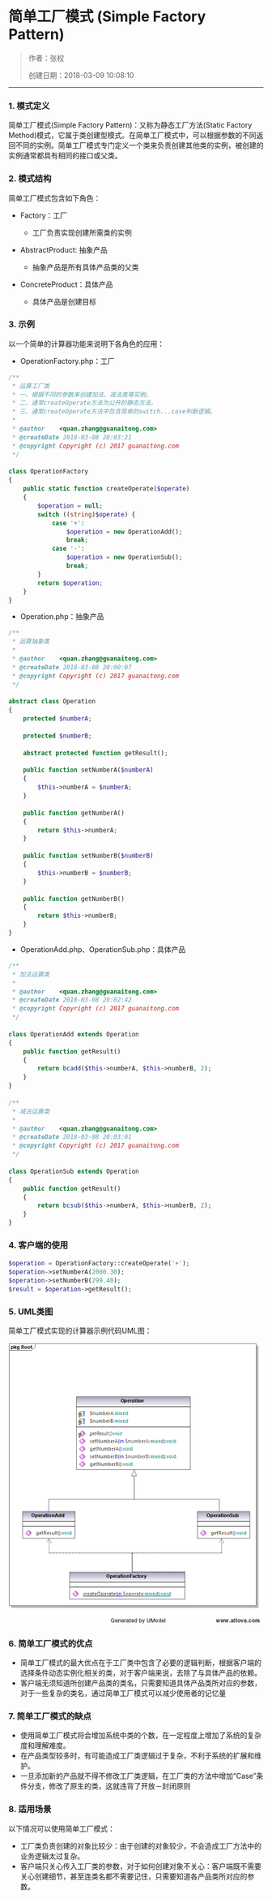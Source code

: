 # 简单工厂模式 (Simple Factory Pattern)

> 作者：张权
>
> 创建日期：2018-03-09 10:08:10

---

### 1. 模式定义

简单工厂模式(Simple Factory Pattern)：又称为静态工厂方法(Static Factory Method)模式，它属于类创建型模式。在简单工厂模式中，可以根据参数的不同返回不同的实例。简单工厂模式专门定义一个类来负责创建其他类的实例，被创建的实例通常都具有相同的接口或父类。

### 2. 模式结构

简单工厂模式包含如下角色：

* Factory：工厂
    * 工厂负责实现创建所需类的实例

* AbstractProduct: 抽象产品
    * 抽象产品是所有具体产品类的父类

* ConcreteProduct：具体产品
    * 具体产品是创建目标

### 3. 示例

以一个简单的计算器功能来说明下各角色的应用：

* OperationFactory.php：工厂

```php
/**
 * 运算工厂类
 * 一、根据不同的参数来创建加法、减法类等实例。
 * 二、通常createOperate方法为公开的静态方法。
 * 三、通常createOperate方法中包含简单的switch...case判断逻辑。
 *
 * @author    <quan.zhang@guanaitong.com>
 * @createDate 2018-03-08 20:03:21
 * @copyright Copyright (c) 2017 guanaitong.com
 */

class OperationFactory
{
    public static function createOperate($operate)
    {
        $operation = null;
        switch ((string)$operate) {
            case '+':
                $operation = new OperationAdd();
                break;
            case '-':
                $operation = new OperationSub();
                break;
        }
        return $operation;
    }
}
```


* Operation.php：抽象产品

```php
/**
 * 运算抽象类
 *
 * @author    <quan.zhang@guanaitong.com>
 * @createDate 2018-03-08 20:00:07
 * @copyright Copyright (c) 2017 guanaitong.com
 */

abstract class Operation
{
    protected $numberA;

    protected $numberB;

    abstract protected function getResult();

    public function setNumberA($numberA)
    {
        $this->numberA = $numberA;
    }

    public function getNumberA()
    {
        return $this->numberA;
    }

    public function setNumberB($numberB)
    {
        $this->numberB = $numberB;
    }

    public function getNumberB()
    {
        return $this->numberB;
    }
}
```

* OperationAdd.php、OperationSub.php：具体产品

```php
/**
 * 加法运算类
 *
 * @author    <quan.zhang@guanaitong.com>
 * @createDate 2018-03-08 20:02:42
 * @copyright Copyright (c) 2017 guanaitong.com
 */

class OperationAdd extends Operation
{
    public function getResult()
    {
        return bcadd($this->numberA, $this->numberB, 2);
    }
}

/**
 * 减法运算类
 *
 * @author    <quan.zhang@guanaitong.com>
 * @createDate 2018-03-08 20:03:01
 * @copyright Copyright (c) 2017 guanaitong.com
 */

class OperationSub extends Operation
{
    public function getResult()
    {
        return bcsub($this->numberA, $this->numberB, 2);
    }
}
```

### 4. 客户端的使用
```php
$operation = OperationFactory::createOperate('+');
$operation->setNumberA(2000.30);
$operation->setNumberB(299.40);
$result = $operation->getResult();
```

### 5. UML类图

简单工厂模式实现的计算器示例代码UML图：

![SimpleFactoryPattern-0](https://github.com/dendi875/images/blob/master/Design%20Patterns(%E8%AE%BE%E8%AE%A1%E6%A8%A1%E5%BC%8F)/SimpleFactoryPattern-0.png)

### 6. 简单工厂模式的优点

* 简单工厂模式的最大优点在于工厂类中包含了必要的逻辑判断，根据客户端的选择条件动态实例化相关的类，对于客户端来说，去除了与具体产品的依赖。
* 客户端无须知道所创建产品类的类名，只需要知道具体产品类所对应的参数，对于一些复杂的类名，通过简单工厂模式可以减少使用者的记忆量

### 7. 简单工厂模式的缺点

* 使用简单工厂模式将会增加系统中类的个数，在一定程度上增加了系统的复杂度和理解难度。
* 在产品类型较多时，有可能造成工厂类逻辑过于复杂，不利于系统的扩展和维护。
* 一旦添加新的产品就不得不修改工厂类逻辑，在工厂类的方法中增加“Case”条件分支，修改了原生的类，这就违背了开放－封闭原则

### 8. 适用场景

以下情况可以使用简单工厂模式：

* 工厂类负责创建的对象比较少：由于创建的对象较少，不会造成工厂方法中的业务逻辑太过复杂。
* 客户端只关心传入工厂类的参数，对于如何创建对象不关心：客户端既不需要关心创建细节，甚至连类名都不需要记住，只需要知道各产品类所对应的参数。